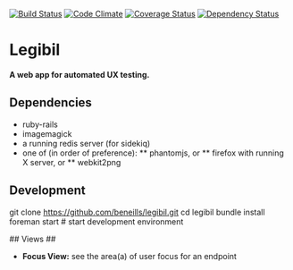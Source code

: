 [![Build Status](https://travis-ci.org/beneills/legibil.svg?branch=master)](https://travis-ci.org/beneills/legibil)
[![Code Climate](https://codeclimate.com/github/beneills/legibil/badges/gpa.svg)](https://codeclimate.com/github/beneills/legibil)
[![Coverage Status](https://coveralls.io/repos/github/beneills/legibil/badge.svg?branch=master)](https://coveralls.io/github/beneills/legibil?branch=master)
[![Dependency Status](https://gemnasium.com/beneills/legibil.svg)](https://gemnasium.com/beneills/legibil)

# Legibil #

__A web app for automated UX testing.__


## Dependencies ##


* ruby-rails
* imagemagick
* a running redis server (for sidekiq)
* one of (in order of preference):
** phantomjs, or
** firefox with running X server, or
** webkit2png


## Development ##

   git clone https://github.com/beneills/legibil.git
   cd legibil
   bundle install
   foreman start # start development environment

## Views ##

* __Focus View:__ see the area(a) of user focus for an endpoint
